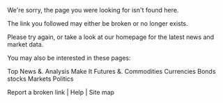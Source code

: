 We're sorry, the page you were looking for isn't found here.

The link you followed may either be broken or no longer exists.  

Please try again, or take a look at our homepage for the latest news and market data.

You may also be interested in these pages:

Top News &. Analysis Make It Futures &. Commodities Currencies Bonds stocks Markets Politics

Report a broken link | Help | Site map